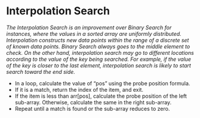 # Interpolation Search

_The Interpolation Search is an improvement over Binary Search for instances, where the values in a sorted array are uniformly distributed. Interpolation constructs new data points within the range of a discrete set of known data points. Binary Search always goes to the middle element to check. On the other hand, interpolation search may go to different locations according to the value of the key being searched. For example, if the value of the key is closer to the last element, interpolation search is likely to start search toward the end side._

-   In a loop, calculate the value of “pos” using the probe position formula.
-   If it is a match, return the index of the item, and exit.
-   If the item is less than arr[pos], calculate the probe position of the left sub-array. Otherwise, calculate the same in the right sub-array.
-   Repeat until a match is found or the sub-array reduces to zero.
